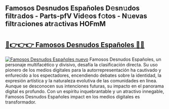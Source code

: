 ## Famosos Desnudos Españoles D𝚎sn𝚞dos filtr𝚊dos - Parts-pfV Vid𝚎os f𝚘tos - N𝚞evas filtr𝚊ciones atr𝚊ctivas HOFmM

# <h2><a href="http://mb48tyy.tromn.icu/?c=Famosos+Desnudos+Espa%c3%b1oles">🔗👉👉👉 Famosos Desnudos Españoles 🔗🔗</a></h2>

[![Famosos Desnudos Españoles nuevo](https://i.imgur.com/pEAQMta.gif)](http://mb48tyy.tromn.icu/?c=Famosos+Desnudos+Espa%c3%b1oles)
Famosos Desnudos Españoles, un personaje multifacético y divisivo, desafía la clasificación directa. Su uso pionero de los medios digitales para la autorrepresentación ha cautivado y enfurecido a los espectadores, encendiendo debates sobre la identidad, la expresión artística y la naturaleza evolutiva de las comunidades en línea. Aunque se desconocen sus intenciones futuras, su impacto en el panorama digital es profundo. Con un espíritu inquebrantable y un atractivo innegable, Famosos Desnudos Españoles impact en los medios digitales es transformador.
